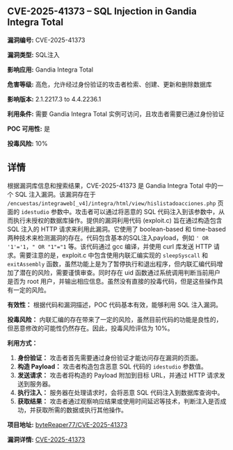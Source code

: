 ## CVE-2025-41373 – SQL Injection in Gandia Integra Total

**漏洞编号:** CVE-2025-41373

**漏洞类型:** SQL注入

**影响应用:** Gandia Integra Total

**危害等级:** 高危，允许经过身份验证的攻击者检索、创建、更新和删除数据库

**影响版本:** 2.1.2217.3 to 4.4.2236.1

**利用条件:** 需要 Gandia Integra Total 实例可访问，且攻击者需要已通过身份验证

**POC 可用性:** 是

**投毒风险:** 10%

## 详情

根据漏洞库信息和搜索结果，CVE-2025-41373 是 Gandia Integra Total 中的一个 SQL 注入漏洞。该漏洞存在于 `/encuestas/integraweb[_v4]/integra/html/view/hislistadoacciones.php` 页面的 `idestudio` 参数中。攻击者可以通过将恶意的 SQL 代码注入到该参数中，从而执行未授权的数据库操作。提供的漏洞利用代码 (exploit.c) 旨在通过构造包含 SQL 注入的 HTTP 请求来利用此漏洞。它使用了 boolean-based 和 time-based 两种技术来检测漏洞的存在。代码包含基本的SQL注入payload，例如 `' OR '1'='1`，`" OR "1"="1` 等。该代码通过 gcc 编译，并使用 curl 库发送 HTTP 请求。需要注意的是，exploit.c 中包含使用内联汇编实现的 `sleepSyscall` 和 `exitAssembly` 函数，虽然功能上是为了暂停执行和退出程序，但内联汇编代码增加了潜在的风险，需要谨慎审查。同时存在 uid 函数通过系统调用判断当前用户是否为 root 用户，并输出相应信息。虽然没有直接的投毒代码，但是这些操作具有一定的风险。

**有效性：**
根据代码和漏洞描述，POC 代码基本有效，能够利用 SQL 注入漏洞。

**投毒风险：**
内联汇编的存在带来了一定的风险，虽然目前代码的功能是良性的，但恶意修改的可能性仍然存在。因此，投毒风险评估为 10%。

**利用方式：**
1.  **身份验证：** 攻击者首先需要通过身份验证才能访问存在漏洞的页面。
2.  **构造 Payload：** 攻击者构造包含恶意 SQL 代码的 `idestudio` 参数值。
3.  **发送请求：** 攻击者将构造的 Payload 附加到目标 URL，并通过 HTTP 请求发送到服务器。
4.  **执行注入：** 服务器在处理请求时，会将恶意 SQL 代码注入到数据库查询中。
5.  **获取结果：** 攻击者通过观察响应结果或使用时间延迟等技术，判断注入是否成功，并获取所需的数据或执行其他操作。

**项目地址:** [byteReaper77/CVE-2025-41373](https://github.com/byteReaper77/CVE-2025-41373)

**漏洞详情:** [CVE-2025-41373](https://nvd.nist.gov/vuln/detail/CVE-2025-41373)